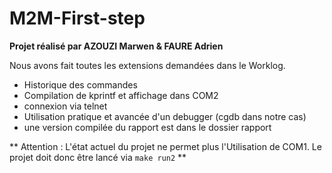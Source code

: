 # M2M-First-step
**Projet réalisé par AZOUZI Marwen & FAURE Adrien**

Nous avons fait toutes les extensions demandées dans le Worklog.

* Historique des commandes
* Compilation de kprintf et affichage dans COM2
* connexion via telnet
* Utilisation pratique et avancée d'un debugger (cgdb dans notre cas)
* une version compilée du rapport est dans le dossier rapport

** Attention : L'état actuel du projet ne permet plus l'Utilisation de COM1. Le projet doit donc être lancé via `make run2` **
